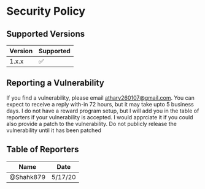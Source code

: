 # Security Policy

## Supported Versions

| Version | Supported          |
| ------- | ------------------ |
| 1.x.x   | :white_check_mark: |


## Reporting a Vulnerability

If you find a vulnerability, please email atharv260107@gmail.com. You can expect to receive a reply with-in 72 hours, but it may take
upto 5 business days. I do not have a reward program setup, but I will add you in the table of reporters if your vulnerability is accepted.
I would apprciate it if you could also provide a patch to the vulnerability.  Do not publicly release the vulnerability until it has been 
patched

## Table of Reporters

| Name    | Date |
|---------|------|
|@Shahk879| 5/17/20|
